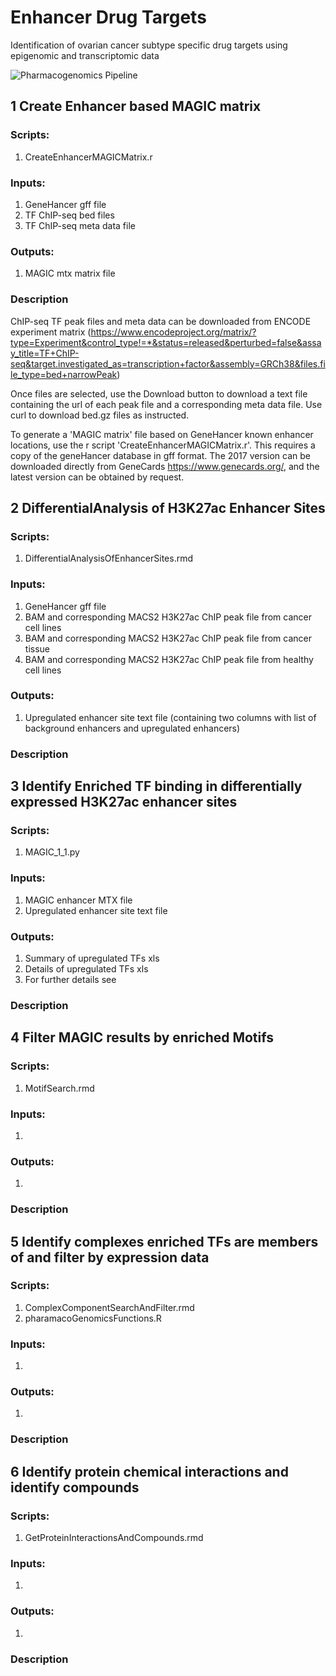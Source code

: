 # Enhancer Drug Targets
Identification of ovarian cancer subtype specific drug targets using epigenomic and transcriptomic data

![Pharmacogenomics Pipeline](https://github.com/[username]/[reponame]/blob/[branch]/image.jpg?raw=true)

## 1 Create Enhancer based MAGIC matrix

### Scripts: 
1. CreateEnhancerMAGICMatrix.r
### Inputs:
1. GeneHancer gff file
2. TF ChIP-seq bed files
3. TF ChIP-seq meta data file
### Outputs:
1. MAGIC mtx matrix file
### Description

ChIP-seq TF peak files and meta data can be downloaded from ENCODE experiment matrix (https://www.encodeproject.org/matrix/?type=Experiment&control_type!=*&status=released&perturbed=false&assay_title=TF+ChIP-seq&target.investigated_as=transcription+factor&assembly=GRCh38&files.file_type=bed+narrowPeak)

Once files are selected, use the Download button to download a text file containing the url of each peak file and a corresponding meta data file. Use curl to download bed.gz files as instructed.

To generate a 'MAGIC matrix' file based on GeneHancer known enhancer locations, use the r script 'CreateEnhancerMAGICMatrix.r'. This requires a copy of the geneHancer database in gff format. The 2017 version can be downloaded directly from GeneCards https://www.genecards.org/, and the latest version can be obtained by request.  

## 2 DifferentialAnalysis of H3K27ac Enhancer Sites

### Scripts: 
1. DifferentialAnalysisOfEnhancerSites.rmd
### Inputs:
1. GeneHancer gff file
2. BAM and corresponding MACS2 H3K27ac ChIP peak file from cancer cell lines
3. BAM and corresponding MACS2 H3K27ac ChIP peak file from cancer tissue
4. BAM and corresponding MACS2 H3K27ac ChIP peak file from healthy cell lines
### Outputs:
1. Upregulated enhancer site text file (containing two columns with list of background enhancers and upregulated enhancers)
### Description

## 3 Identify Enriched TF binding in differentially expressed H3K27ac enhancer sites

### Scripts: 
1. MAGIC_1_1.py
### Inputs:
1. MAGIC enhancer MTX file
2. Upregulated enhancer site text file
### Outputs:
1. Summary of upregulated TFs xls
2. Details of upregulated TFs xls
3. For further details see
### Description

## 4 Filter MAGIC results by enriched Motifs

### Scripts: 
1. MotifSearch.rmd
### Inputs:
1. 
### Outputs:
1. 
### Description

## 5 Identify complexes enriched TFs are members of and filter by expression data

### Scripts: 
1. ComplexComponentSearchAndFilter.rmd
2. pharamacoGenomicsFunctions.R
### Inputs:
1. 
### Outputs:
1. 
### Description

## 6 Identify protein chemical interactions and identify compounds

### Scripts: 
1. GetProteinInteractionsAndCompounds.rmd
### Inputs:
1. 
### Outputs:
1. 
### Description
